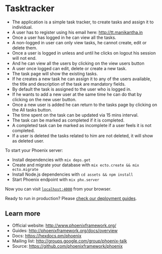 # Tasktracker

* The application is a simple task tracker, to create tasks and assign it to individual.
* A user has to register using his email here: http://tt.manikantha.in
* Once a user has logged in he can view all the tasks.
* A non-logged in user can only view tasks, he cannot create, edit or delete them.
* Once a user is logged in unless and until he clicks on logout his session will not end.
* And he can view all the users by clicking on the view users button
* A user once logged can edit, delete or create a new task.
* The task page will show the existing tasks.
* If he creates a new task he can assign it to any of the users available, the title and description of  the task are mandatory fields.
* By default the task is assigned to the user who is logged in.
* If he wants to add a new user at the same time he can do that by clicking on the new user button.
* Once a new user is added he can return to the tasks page by clicking on the All tasks button.
* The time spent on the task can be updated via 15 mins interval.
* The task can be marked as completed if it is completed.
* A completed task can be marked as incomplete if a user feels it is not completed.
* If a user is deleted the tasks related to him are not deleted, it will show as deleted user.



To start your Phoenix server:

  * Install dependencies with `mix deps.get`
  * Create and migrate your database with `mix ecto.create && mix ecto.migrate`
  * Install Node.js dependencies with `cd assets && npm install`
  * Start Phoenix endpoint with `mix phx.server`

Now you can visit [`localhost:4000`](http://localhost:4000) from your browser.

Ready to run in production? Please [check our deployment guides](http://www.phoenixframework.org/docs/deployment).

## Learn more

  * Official website: http://www.phoenixframework.org/
  * Guides: http://phoenixframework.org/docs/overview
  * Docs: https://hexdocs.pm/phoenix
  * Mailing list: http://groups.google.com/group/phoenix-talk
  * Source: https://github.com/phoenixframework/phoenix
